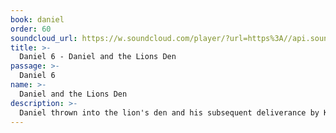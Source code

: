 ```yaml
---
book: daniel
order: 60
soundcloud_url: https://w.soundcloud.com/player/?url=https%3A//api.soundcloud.com/tracks/
title: >-
  Daniel 6 - Daniel and the Lions Den
passage: >-
  Daniel 6
name: >-
  Daniel and the Lions Den
description: >-
  Daniel thrown into the lion's den and his subsequent deliverance by King Darius.
---
```


